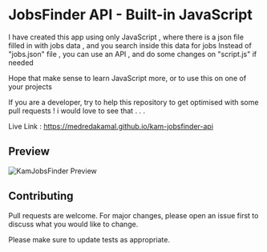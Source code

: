 # JobsFinder API - Built-in JavaScript

I have created this app using only JavaScript , where there is a json file filled in with jobs data , and you search inside this data for jobs
Instead of "jobs.json" file , you can use an API , and do some changes on "script.js" if needed

Hope that make sense to learn JavaScript more, or to use this on one of your projects

If you are a developer, try to help this repository to get optimised with some pull requests ! i would love to see that . . .

Live Link : https://medredakamal.github.io/kam-jobsfinder-api

## Preview
![KamJobsFinder Preview](https://raw.githubusercontent.com/medredakamal/kam-jobsfinder-api/main/kamjobsfinder_preview)

## Contributing
Pull requests are welcome. For major changes, please open an issue first to discuss what you would like to change.

Please make sure to update tests as appropriate.
